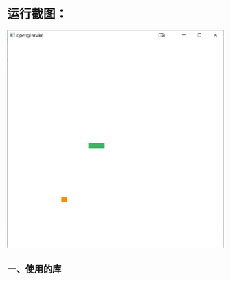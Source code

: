 <h1>运行截图：</h1>

<img src="https://github.com/InsideStart/The-Greedy-Snake/blob/main/images/%E8%B4%AA%E5%90%83%E8%9B%87.png" />

<h2>一、使用的库</h2>
